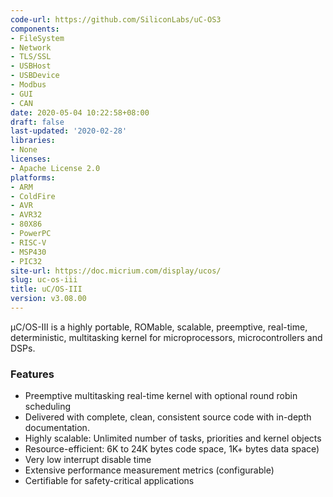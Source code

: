```yaml
---
code-url: https://github.com/SiliconLabs/uC-OS3
components:
- FileSystem
- Network
- TLS/SSL
- USBHost
- USBDevice
- Modbus
- GUI
- CAN
date: 2020-05-04 10:22:58+08:00
draft: false
last-updated: '2020-02-28'
libraries:
- None
licenses:
- Apache License 2.0
platforms:
- ARM
- ColdFire
- AVR
- AVR32
- 80X86
- PowerPC
- RISC-V
- MSP430
- PIC32
site-url: https://doc.micrium.com/display/ucos/
slug: uc-os-iii
title: uC/OS-III
version: v3.08.00
---
```


µC/OS-III is a highly portable, ROMable, scalable, preemptive, real-time, deterministic, multitasking kernel for microprocessors, microcontrollers and DSPs.


<!--more-->

### Features
- Preemptive multitasking real-time kernel with optional round robin scheduling
- Delivered with complete, clean, consistent source code with in-depth documentation.
- Highly scalable: Unlimited number of tasks, priorities and kernel objects
- Resource-efficient: 6K to 24K bytes code space, 1K+ bytes data space)
- Very low interrupt disable time
- Extensive performance measurement metrics (configurable)
- Certifiable for safety-critical applications